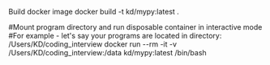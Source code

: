 Build docker image
docker build -t kd/mypy:latest .

#Mount program directory and run disposable container in interactive mode
#For example - let's say your programs are located in directory: /Users/KD/coding_interview
docker run --rm -it -v /Users/KD/coding_interview:/data kd/mypy:latest /bin/bash
